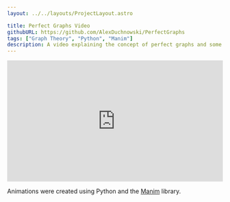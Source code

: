 ```yaml
---
layout: ../../layouts/ProjectLayout.astro

title: Perfect Graphs Video
githubURL: https://github.com/AlexDuchnowski/PerfectGraphs
tags: ["Graph Theory", "Python", "Manim"]
description: A video explaining the concept of perfect graphs and some mathematical results about them.
---
```

<style>
    iframe {
        width: 100%;
        aspect-ratio: 16/9;
    }
</style>

<iframe src="https://www.youtube.com/embed/fnE81FLHfcc?si=w8Cq3bq7gXH9oCmo" title="YouTube video player" frameborder="0" allow="accelerometer; autoplay; clipboard-write; encrypted-media; gyroscope; picture-in-picture; web-share" referrerpolicy="strict-origin-when-cross-origin" allowfullscreen></iframe>

Animations were created using Python and the [Manim](https://www.manim.community) library.
